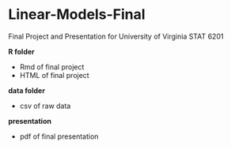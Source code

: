 # Linear-Models-Final
Final Project and Presentation for University of Virginia STAT 6201

**R folder**
* Rmd of final project
* HTML of final project

**data folder**
* csv of raw data

**presentation**
* pdf of final presentation
